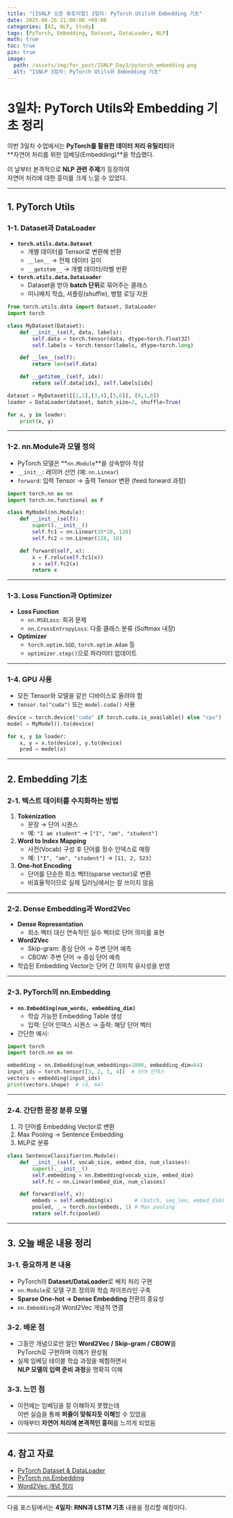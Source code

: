 ```yaml
---
title: "[ISNLP 오픈 튜토리얼] 3일차: PyTorch Utils와 Embedding 기초"
date: 2025-06-26 21:00:00 +09:00
categories: [AI, NLP, Study]
tags: [PyTorch, Embedding, Dataset, DataLoader, NLP]
math: true
toc: true
pin: true
image:
  path: /assets/img/for_post/ISNLP_Day3/pytorch_embedding.png
  alt: "ISNLP 3일차: PyTorch Utils와 Embedding 기초"
---
```


# 3일차: PyTorch Utils와 Embedding 기초 정리

이번 3일차 수업에서는 **PyTorch를 활용한 데이터 처리 유틸리티**와  
**자연어 처리를 위한 임베딩(Embedding)**을 학습했다.  

이 날부터 본격적으로 **NLP 관련 주제**가 등장하여  
자연어 처리에 대한 흥미를 크게 느낄 수 있었다.

---

## 1. PyTorch Utils

### 1-1. Dataset과 DataLoader
- **`torch.utils.data.Dataset`**
  - 개별 데이터를 Tensor로 변환해 반환
  - `__len__` → 전체 데이터 길이
  - `__getitem__` → 개별 데이터/라벨 반환
- **`torch.utils.data.DataLoader`**
  - Dataset을 받아 **batch 단위**로 묶어주는 클래스
  - 미니배치 학습, 셔플링(shuffle), 병렬 로딩 지원

```py
from torch.utils.data import Dataset, DataLoader
import torch

class MyDataset(Dataset):
    def __init__(self, data, labels):
        self.data = torch.tensor(data, dtype=torch.float32)
        self.labels = torch.tensor(labels, dtype=torch.long)

    def __len__(self):
        return len(self.data)

    def __getitem__(self, idx):
        return self.data[idx], self.labels[idx]

dataset = MyDataset([[1,2],[3,4],[5,6]], [0,1,0])
loader = DataLoader(dataset, batch_size=2, shuffle=True)

for x, y in loader:
    print(x, y)
```

---

### 1-2. nn.Module과 모델 정의
- PyTorch 모델은 **`nn.Module`**을 상속받아 작성
- `__init__`: 레이어 선언 (예: `nn.Linear`)  
- `forward`: 입력 Tensor → 출력 Tensor 변환 (feed forward 과정)

```py
import torch.nn as nn
import torch.nn.functional as F

class MyModel(nn.Module):
    def __init__(self):
        super().__init__()
        self.fc1 = nn.Linear(28*28, 128)
        self.fc2 = nn.Linear(128, 10)

    def forward(self, x):
        x = F.relu(self.fc1(x))
        x = self.fc2(x)
        return x
```

---

### 1-3. Loss Function과 Optimizer
- **Loss Function**
  - `nn.MSELoss`: 회귀 문제
  - `nn.CrossEntropyLoss`: 다중 클래스 분류 (Softmax 내장)
- **Optimizer**
  - `torch.optim.SGD`, `torch.optim.Adam` 등
  - `optimizer.step()`으로 파라미터 업데이트

---

### 1-4. GPU 사용
- 모든 Tensor와 모델을 같은 디바이스로 올려야 함
- `tensor.to("cuda")` 또는 `model.cuda()` 사용

```py
device = torch.device("cuda" if torch.cuda.is_available() else "cpu")
model = MyModel().to(device)

for x, y in loader:
    x, y = x.to(device), y.to(device)
    pred = model(x)
```

---

## 2. Embedding 기초

### 2-1. 텍스트 데이터를 수치화하는 방법
1. **Tokenization**  
   - 문장 → 단어 시퀀스
   - 예: `"I am student"` → `["I", "am", "student"]`
2. **Word to Index Mapping**  
   - 사전(Vocab) 구성 후 단어를 정수 인덱스로 매핑
   - 예: `["I", "am", "student"]` → `[11, 2, 523]`
3. **One-hot Encoding**
   - 단어를 단순한 희소 벡터(sparse vector)로 변환
   - 비효율적이므로 실제 딥러닝에서는 잘 쓰이지 않음

---

### 2-2. Dense Embedding과 Word2Vec
- **Dense Representation**  
  - 희소 벡터 대신 연속적인 실수 벡터로 단어 의미를 표현
- **Word2Vec**
  - Skip-gram: 중심 단어 → 주변 단어 예측
  - CBOW: 주변 단어 → 중심 단어 예측
- 학습된 Embedding Vector는 단어 간 의미적 유사성을 반영

---

### 2-3. PyTorch의 nn.Embedding
- **`nn.Embedding(num_words, embedding_dim)`**
  - 학습 가능한 Embedding Table 생성
  - 입력: 단어 인덱스 시퀀스 → 출력: 해당 단어 벡터
- 간단한 예시:

```py
import torch
import torch.nn as nn

embedding = nn.Embedding(num_embeddings=1000, embedding_dim=64)
input_ids = torch.tensor([3, 2, 1, 4])  # 단어 인덱스
vectors = embedding(input_ids)
print(vectors.shape)  # (4, 64)
```

---

### 2-4. 간단한 문장 분류 모델
1. 각 단어를 Embedding Vector로 변환
2. Max Pooling → Sentence Embedding
3. MLP로 분류

```py
class SentenceClassifier(nn.Module):
    def __init__(self, vocab_size, embed_dim, num_classes):
        super().__init__()
        self.embedding = nn.Embedding(vocab_size, embed_dim)
        self.fc = nn.Linear(embed_dim, num_classes)

    def forward(self, x):
        embeds = self.embedding(x)       # (batch, seq_len, embed_dim)
        pooled, _ = torch.max(embeds, 1) # Max pooling
        return self.fc(pooled)
```

---

## 3. 오늘 배운 내용 정리

### 3-1. 중요하게 본 내용
- PyTorch의 **Dataset/DataLoader**로 배치 처리 구현  
- `nn.Module`로 모델 구조 정의와 학습 파이프라인 구축  
- **Sparse One-hot → Dense Embedding** 전환의 중요성  
- `nn.Embedding`과 Word2Vec 개념적 연결

### 3-2. 배운 점
- 그동안 개념으로만 알던 **Word2Vec / Skip-gram / CBOW**를  
  PyTorch로 구현하며 이해가 완성됨
- 실제 임베딩 테이블 학습 과정을 체험하면서  
  **NLP 모델의 입력 준비 과정**을 명확히 이해

### 3-3. 느낀 점
- 이전에는 임베딩을 잘 이해하지 못했는데  
  이번 실습을 통해 **퍼즐이 맞춰지듯 이해**할 수 있었음  
- 이때부터 **자연어 처리에 본격적인 흥미**를 느끼게 되었음

---

## 4. 참고 자료
- [PyTorch Dataset & DataLoader](https://pytorch.org/docs/stable/data.html)
- [PyTorch nn.Embedding](https://pytorch.org/docs/stable/generated/torch.nn.Embedding.html)
- [Word2Vec 개념 정리](https://velog.io/@lighthouse97/%EC%9B%8C%EB%93%9C-%EC%9E%84%EB%B2%A0%EB%94%A9Word-Embedding)

---

다음 포스팅에서는 **4일차: RNN과 LSTM 기초** 내용을 정리할 예정이다.
